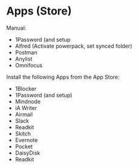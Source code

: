 # Apps \(Store\)

Manual:

* 1Password \(and setup
* Alfred \(Activate powerpack, set synced folder\)
* Postman
* Anylist
* Omnifocus

Install the following Apps from the App Store:

* 1Blocker
* 1Password \(and setup\)
* Mindnode
* iA Writer
* Airmail
* Slack
* Readkit
* Skitch
* Evernote
* Pocket
* DaisyDisk
* Readkit



